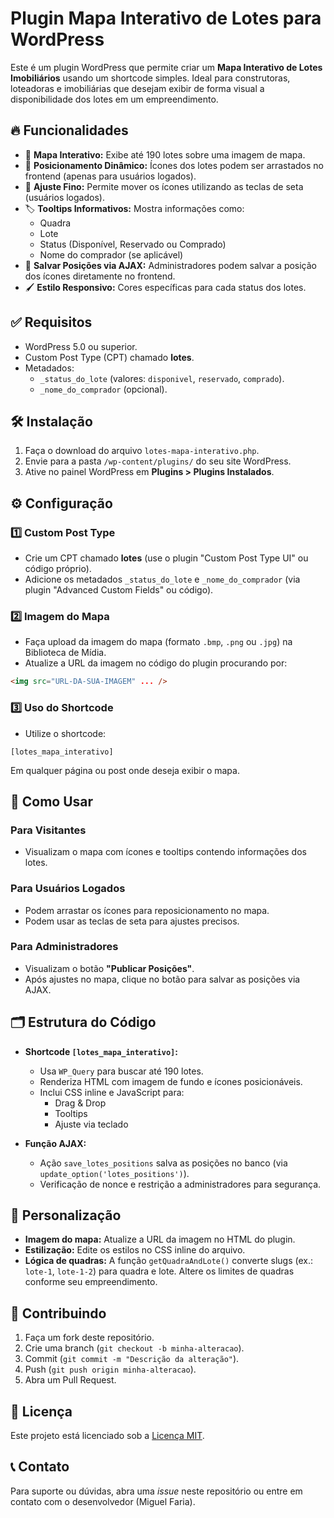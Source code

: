 
# Plugin Mapa Interativo de Lotes para WordPress

Este é um plugin WordPress que permite criar um **Mapa Interativo de Lotes Imobiliários** usando um shortcode simples. Ideal para construtoras, loteadoras e imobiliárias que desejam exibir de forma visual a disponibilidade dos lotes em um empreendimento.

## 🔥 Funcionalidades

- 📍 **Mapa Interativo:** Exibe até 190 lotes sobre uma imagem de mapa.
- 🔄 **Posicionamento Dinâmico:** Ícones dos lotes podem ser arrastados no frontend (apenas para usuários logados).
- 🎯 **Ajuste Fino:** Permite mover os ícones utilizando as teclas de seta (usuários logados).
- 🏷️ **Tooltips Informativos:** Mostra informações como:
  - Quadra
  - Lote
  - Status (Disponível, Reservado ou Comprado)
  - Nome do comprador (se aplicável)
- 💾 **Salvar Posições via AJAX:** Administradores podem salvar a posição dos ícones diretamente no frontend.
- 🖌️ **Estilo Responsivo:** Cores específicas para cada status dos lotes.

## ✅ Requisitos

- WordPress 5.0 ou superior.
- Custom Post Type (CPT) chamado **lotes**.
- Metadados:
  - `_status_do_lote` (valores: `disponivel`, `reservado`, `comprado`).
  - `_nome_do_comprador` (opcional).

## 🛠️ Instalação

1. Faça o download do arquivo `lotes-mapa-interativo.php`.
2. Envie para a pasta `/wp-content/plugins/` do seu site WordPress.
3. Ative no painel WordPress em **Plugins > Plugins Instalados**.

## ⚙️ Configuração

### 1️⃣ Custom Post Type

- Crie um CPT chamado **lotes** (use o plugin "Custom Post Type UI" ou código próprio).
- Adicione os metadados `_status_do_lote` e `_nome_do_comprador` (via plugin "Advanced Custom Fields" ou código).

### 2️⃣ Imagem do Mapa

- Faça upload da imagem do mapa (formato `.bmp`, `.png` ou `.jpg`) na Biblioteca de Mídia.
- Atualize a URL da imagem no código do plugin procurando por:

```html
<img src="URL-DA-SUA-IMAGEM" ... />
```

### 3️⃣ Uso do Shortcode

- Utilize o shortcode:

```plaintext
[lotes_mapa_interativo]
```

Em qualquer página ou post onde deseja exibir o mapa.

## 🚀 Como Usar

### Para Visitantes

- Visualizam o mapa com ícones e tooltips contendo informações dos lotes.

### Para Usuários Logados

- Podem arrastar os ícones para reposicionamento no mapa.
- Podem usar as teclas de seta para ajustes precisos.

### Para Administradores

- Visualizam o botão **"Publicar Posições"**.
- Após ajustes no mapa, clique no botão para salvar as posições via AJAX.

## 🗂️ Estrutura do Código

- **Shortcode `[lotes_mapa_interativo]`:**
  - Usa `WP_Query` para buscar até 190 lotes.
  - Renderiza HTML com imagem de fundo e ícones posicionáveis.
  - Inclui CSS inline e JavaScript para:
    - Drag & Drop
    - Tooltips
    - Ajuste via teclado

- **Função AJAX:**
  - Ação `save_lotes_positions` salva as posições no banco (via `update_option('lotes_positions')`).
  - Verificação de nonce e restrição a administradores para segurança.

## 🎨 Personalização

- **Imagem do mapa:** Atualize a URL da imagem no HTML do plugin.
- **Estilização:** Edite os estilos no CSS inline do arquivo.
- **Lógica de quadras:** A função `getQuadraAndLote()` converte slugs (ex.: `lote-1`, `lote-1-2`) para quadra e lote. Altere os limites de quadras conforme seu empreendimento.

## 🤝 Contribuindo

1. Faça um fork deste repositório.
2. Crie uma branch (`git checkout -b minha-alteracao`).
3. Commit (`git commit -m "Descrição da alteração"`).
4. Push (`git push origin minha-alteracao`).
5. Abra um Pull Request.

## 📜 Licença

Este projeto está licenciado sob a [Licença MIT](https://opensource.org/licenses/MIT).

## 📞 Contato

Para suporte ou dúvidas, abra uma *issue* neste repositório ou entre em contato com o desenvolvedor (Miguel Faria).
